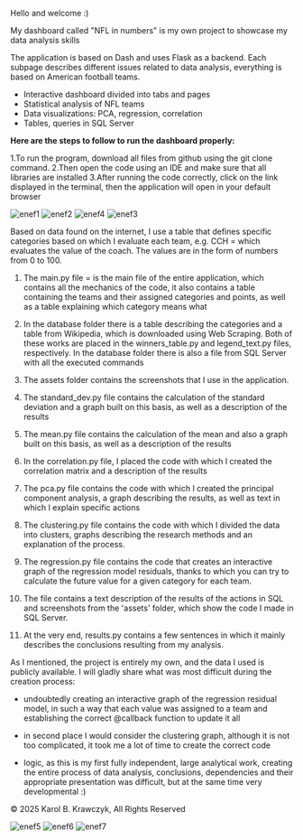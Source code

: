 Hello and welcome :)

My dashboard called "NFL in numbers" is my own project to showcase my data analysis skills

The application is based on Dash and uses Flask as a backend. Each subpage describes different issues related to data analysis, everything is based on American football teams.

- Interactive dashboard divided into tabs and pages
- Statistical analysis of NFL teams
- Data visualizations: PCA, regression, correlation
- Tables, queries in SQL Server

**Here are the steps to follow to run the dashboard properly:**

1.To run the program, download all files from github using the git clone command.
2.Then open the code using an IDE and make sure that all libraries are installed
3.After running the code correctly, click on the link displayed in the terminal, then the application will open in your default browser

![enef1](https://github.com/user-attachments/assets/8a043ecf-6cff-48b3-badd-a90170fdb818)
![enef2](https://github.com/user-attachments/assets/1859be51-4ef7-4523-8235-7e3382852e46)
![enef4](https://github.com/user-attachments/assets/6908e06a-40cc-4be6-aaf2-265749e3833a)
![enef3](https://github.com/user-attachments/assets/9820b302-3d80-40f6-8069-70811ae6658c)


Based on data found on the internet, I use a table that defines specific categories based on which I evaluate each team, e.g. CCH = which evaluates the value of the coach. The values ​​are in the form of numbers from 0 to 100.

1. The main.py file = is the main file of the entire application, which contains all the mechanics of the code, it also contains a table containing the teams and their assigned categories and points, as well as a table explaining which category means what

2. In the database folder there is a table describing the categories and a table from Wikipedia, which is downloaded using Web Scraping. Both of these works are placed in the winners_table.py and legend_text.py files, respectively. In the database folder there is also a file from SQL Server with all the executed commands

3. The assets folder contains the screenshots that I use in the application.

4. The standard_dev.py file contains the calculation of the standard deviation and a graph built on this basis, as well as a description of the results

5. The mean.py file contains the calculation of the mean and also a graph built on this basis, as well as a description of the results

6. In the correlation.py file, I placed the code with which I created the correlation matrix and a description of the results

7. The pca.py file contains the code with which I created the principal component analysis, a graph describing the results, as well as text in which I explain specific actions

8. The clustering.py file contains the code with which I divided the data into clusters, graphs describing the research methods and an explanation of the process.

9. The regression.py file contains the code that creates an interactive graph of the regression model residuals, thanks to which you can try to calculate the future value for a given category for each team.

10. The file contains a text description of the results of the actions in SQL and screenshots from the 'assets' folder, which show the code I made in SQL Server.

11. At the very end, results.py contains a few sentences in which it mainly describes the conclusions resulting from my analysis.

As I mentioned, the project is entirely my own, and the data I used is publicly available. I will gladly share what was most difficult during the creation process:
- undoubtedly creating an interactive graph of the regression residual model, in such a way that each value was assigned to a team and establishing the correct @callback function to update it all

- in second place I would consider the clustering graph, although it is not too complicated, it took me a lot of time to create the correct code

- logic, as this is my first fully independent, large analytical work, creating the entire process of data analysis, conclusions, dependencies and their appropriate presentation was difficult, but at the same time very developmental :)

© 2025 Karol B. Krawczyk, All Rights Reserved

![enef5](https://github.com/user-attachments/assets/5bafb197-4850-44c0-8eee-6fce2f662ceb)
![enef6](https://github.com/user-attachments/assets/8f8f6f3c-fe22-4ed5-9320-b00bf7c323b0)
![enef7](https://github.com/user-attachments/assets/ba1ec49e-a10e-4123-8ff4-a7f52274903e)


